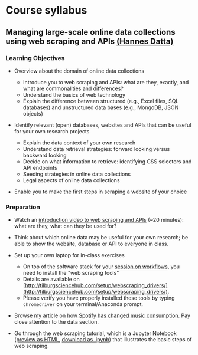 # Course syllabus

## Managing large-scale online data collections using web scraping and APIs [(Hannes Datta)](../about.md#hannes-datta)

### Learning Objectives

-	Overview about the domain of online data collections
    -	Introduce you to web scraping and APIs: what are they, exactly, and what are commonalities and differences?
    -	Understand the basics of web technology
    -	Explain the difference between structured (e.g., Excel files, SQL databases) and unstructured data bases (e.g., MongoDB, JSON objects)

-	Identify relevant (open) databases, websites and APIs that can be useful for your own research projects
    -	Explain the data context of your own research
  	- Understand data retrieval strategies: forward looking versus backward looking
    -	Decide on what information to retrieve: identifying CSS selectors and API endpoints
    -	Seeding strategies in online data collections
    -	Legal aspects of online data collections

-	Enable you to make the first steps in scraping a website of your choice

### Preparation

<!--!!! warning
    Likely to be updated soon.-->

- Watch an [introduction video to web scraping and APIs](https://tiu.nu/scraping-video) (~20 minutes): what are they, what can they be used for?

-	Think about which online data may be useful for your own research; be able to show the website, database or API to everyone in class.

- Set up your own laptop for in-class exercises
    - On top of the software stack for your [session on workflows](workflows.md), you need to install the "web scraping tools"
    - Details are available on [http://tilburgsciencehub.com/setup/webscraping_drivers/](http://tilburgsciencehub.com/setup/webscraping_drivers/).
    - Please verify you have properly installed these tools by typing `chromedriver` on your terminal/Anaconda prompt.

- Browse my article on [how Spotify has changed music consumption](https://tiu.nu/spotify). Pay close attention to the data section.

- Go through the web scraping tutorial, which is a Jupyter Notebook ([preview as HTML](webscraper_socialblade.html), [download as .ipynb](webscraper_socialblade.ipynb)) that illustrates the basic steps of web scraping.
